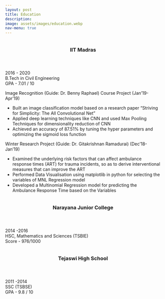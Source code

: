 ```yaml
---
layout: post
title: Education
description: 
image: assets/images/education.webp
nav-menu: true
---
```


<div id="main">

<!-- Two -->
<section id="two" class="spotlights">
	<section>
		<a class="image">
			<img src="{% link assets/images/iitmadras.jpeg %}" alt="" data-position="center center" />
		</a>
		<div class="content">
			<div class="inner">
				<header class="major">
					<h3>IIT Madras</h3>
				</header>
				<p>
                2016 - 2020 <br>
                B.Tech in Civil Engineering <br>
                GPA - 7.01 / 10 <br>
				</p>
				<h>Image Recognition (Guide: Dr. Benny Raphael) Course Project (Jan’19-Apr’19)</h>
				<ul>
					<li>Built an image classification model based on a research paper “Striving for Simplicity: The All Convolutional Net”</li>
					<li>Applied deep learning techniques like CNN and used Max Pooling Techniques for dimensionality reduction of CNN</li>
					<li>Achieved an accuracy of 87.51% by tuning the hyper parameters and optimizing the sigmoid loss function</li>
				</ul>
				<h>Winter Research Project (Guide: Dr. Gitakrishnan Ramadurai) (Dec’18-Jan’19)</h>
				<ul>
					<li>Examined the underlying risk factors that can affect ambulance response times (ART) for trauma incidents, so as to derive interventional measures that can improve the ART</li>
					<li>Performed Data Visualisation using matplotlib in python for selecting the variables of MNL Regression model</li>
					<li>Developed a Multinomial Regression model for predicting the Ambulance Response Time based on the Variables</li>
				</ul>
			</div>
		</div>
	</section>
	<section>
   		<a class="image">
			<img src="{% link assets/images/narayana.jpeg %}" alt="" data-position="top center" />
		</a>
		<div class="content">
			<div class="inner">
				<header class="major">
					<h3>Narayana Junior College</h3>
				</header>
				<p>
                2014 -2016 <br>
                HSC, Mathematics and Sciences (TSBIE) <br>
                Score - 976/1000 <br>
                </p>
			</div>
		</div>
	</section>
    <section>
		<a class="image">
			<img src="{% link assets/images/tejaswi.jpeg %}" alt="" data-position="top center" />
		</a>
		<div class="content">
			<div class="inner">
				<header class="major">
					<h3>Tejaswi High School</h3>
				</header>
				<p>
                2011 -2014 <br>
                SSC (TSBSE)  <br>
                GPA - 9.8 / 10 <br>
                </p>
			</div>
		</div>
	</section>
</section>

</div>
